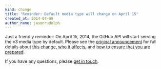 ```yaml
---
kind: change
title: "Reminder: Default media type will change on April 15"
created_at: 2014-04-09
author_name: jasonrudolph
---
```


Just a friendly reminder: On April 15, 2014, the GitHub API will start serving the v3 media type by default. Please see the [original announcement][2014-01-announcement] for full details about [this change][what's-changing], [who it affects][who-it-affects], and [how to ensure that you are prepared][prepare].

If you have any questions, please [get in touch][contact].

[2014-01-announcement]: /changes/2014-01-07-upcoming-change-to-default-media-type/
[contact]: https://github.com/contact?form[subject]=Upcoming+change+to+default+API+media+type
[what's-changing]: /changes/2014-01-07-upcoming-change-to-default-media-type/#whats-changing
[who-it-affects]: /changes/2014-01-07-upcoming-change-to-default-media-type/#who-is-affected
[prepare]: /changes/2014-01-07-upcoming-change-to-default-media-type/#what-should-you-do
